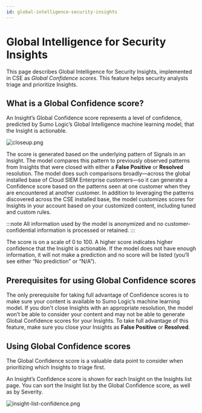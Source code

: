 ```yaml
---
id: global-intelligence-security-insights
---
```


# Global Intelligence for Security Insights

This page describes Global Intelligence for Security Insights, implemented in CSE as *Global Confidence scores*. This feature helps security analysts triage and prioritize Insights. 

## What is a Global Confidence score?

An Insight’s Global Confidence score represents a level of confidence, predicted by Sumo Logic’s Global Intelligence machine learning model, that the Insight is actionable.  

![closeup.png](/img/cloud-siem-enterprise/closeup.png)

The score is generated based on the underlying pattern of Signals in an Insight. The model compares this pattern to previously observed patterns from Insights that were closed with either a **False Positive** or **Resolved** resolution. The model does such comparisons broadly—across the global installed base of Cloud SIEM Enterprise customers—so it can generate a Confidence score based on the patterns seen at one customer when they are encountered at another customer. In addition to leveraging the patterns discovered across the CSE installed base, the model customizes scores for Insights in your account based on your customized content, including tuned and custom rules.

:::note
All information used by the model is anonymized and no customer-confidential information is processed or retained.
:::

The score is on a scale of 0 to 100. A higher score indicates higher confidence that the Insight is actionable. If the model does not have enough information, it will not make a prediction and no score will be listed (you’ll see either “No prediction” or “N/A”). 

## Prerequisites for using Global Confidence scores

The only prerequisite for taking full advantage of Confidence scores is to make sure your content is available to Sumo Logic’s machine learning model. If you don't close Insights with an appropriate resolution, the model won’t be able to consider your content and may not be able to generate Global Confidence scores for your Insights. To take full advantage of this feature, make sure you close your Insights as **False Positive** or **Resolved**. 

## Using Global Confidence scores

The Global Confidence score is a valuable data point to consider when prioritizing which Insights to triage first. 

An Insight’s Confidence score is shown for each Insight on the Insights list page. You can sort the Insight list by the Global Confidence score, as well as by Severity. 

![insight-list-confidence.png](/img/cloud-siem-enterprise/Confidence-Screenshot.png)  
 
